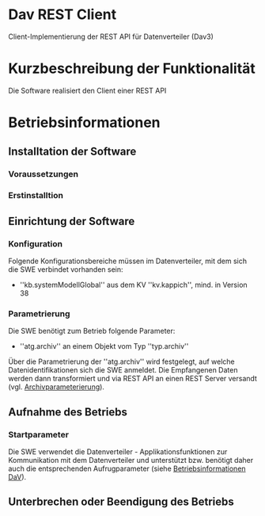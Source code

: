 # Dav REST Client

Client-Implementierung der REST API für Datenverteiler (Dav3)

# Kurzbeschreibung der Funktionalität

Die Software realisiert den Client einer REST API
 
 
# Betriebsinformationen

## Installtation der Software

### Voraussetzungen

### Erstinstalltion

## Einrichtung der Software

### Konfiguration
Folgende Konfigurationsbereiche müssen im Datenverteiler, mit dem sich die SWE verbindet vorhanden sein:
* ''kb.systemModellGlobal'' aus dem KV ''kv.kappich'', mind. in Version 38

### Parametrierung
Die SWE benötigt zum Betrieb folgende Parameter:
* ''atg.archiv'' an einem Objekt vom Typ ''typ.archiv''

Über die Parametrierung der ''atg.archiv'' wird festgelegt, auf welche Datenidentifikationen sich die SWE anmeldet. Die Empfangenen Daten werden dann transformiert und via REST API an einen REST Server versandt (vgl. [Archivparameterierung](https://gitlab.nerz-ev.de/ERZ/SPEZ_de.bsvrz.ars/blob/master/06-BetrInf/BetrInf_ArS_FREI_V15.0_D2018-02-14.pdf)).  

## Aufnahme des Betriebs

### Startparameter
Die SWE verwendet die Datenverteiler - Applikationsfunktionen zur Kommunikation mit dem Datenverteiler und unterstützt bzw. benötigt daher auch die entsprechenden Aufrugparameter (siehe [Betriebsinformationen DaV](https://gitlab.nerz-ev.de/ERZ/SPEZ_de.bsvrz.kernsoftware/blob/master/06-BetrInf/BetrInf_DaV-DAF_FREI_V6.0_D2018-10-30.pdf)).


## Unterbrechen oder Beendigung des Betriebs


